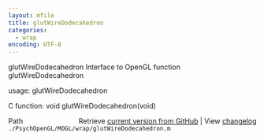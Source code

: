 ```yaml
---
layout: mfile
title: glutWireDodecahedron
categories:
  - wrap
encoding: UTF-8
---
```


glutWireDodecahedron  Interface to OpenGL function glutWireDodecahedron

usage:  glutWireDodecahedron

C function:  void glutWireDodecahedron\(void\)


<div class="code_header" style="text-align:right;">
  <span style="float:left;">Path&nbsp;&nbsp;</span> <span class="counter">Retrieve <a href=
  "https://raw.github.com/Psychtoolbox-3/Psychtoolbox-3/beta/./PsychOpenGL/MOGL/wrap/glutWireDodecahedron.m">current version from GitHub</a> | View <a href=
  "https://github.com/Psychtoolbox-3/Psychtoolbox-3/commits/beta/./PsychOpenGL/MOGL/wrap/glutWireDodecahedron.m">changelog</a></span>
</div>
<div class="code">
  <code>./PsychOpenGL/MOGL/wrap/glutWireDodecahedron.m</code>
</div>

